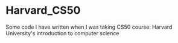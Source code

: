 # Harvard_CS50

Some code I have written when I was taking CS50 course: Harvard University's introduction to computer science
